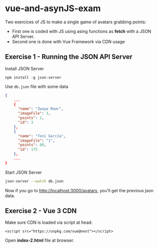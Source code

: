 # vue-and-asynJS-exam

Two exercices of JS to make a single game of avatars grabbing points:
* First one is coded with JS using asing functions as **fetch** with a JSON API Server.
* Second one is done with Vue Framework via CDN usage


## Exercise 1 - Running the JSON API Server

Install JSON Server

```
npm install -g json-server
```

Use `db.json` file with some data

```json
{
    ...
    {
      "name": "Zwaya Maar",
      "imageFile": 3,
      "points": 2,
      "id": 3
    },
    {
      "name": "Toni García",
      "imageFile": "1",
      "points": 80,
      "id": 175
    },
    ...
}
```

Start JSON Server

```bash
json-server --watch db.json
```

Now if you go to [http://localhost:3000/avatars](http://localhost:3000/posts/1), you'll get the previous json data.


## Exercise 2 - Vue 3 CDN

Make sure CDN is loaded via script at head:

```
<script src="https://unpkg.com/vue@next"></script>
```

Open __index-2.html__ file at browser.



